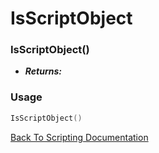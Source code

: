 # IsScriptObject

### IsScriptObject()
- ***Returns:*** 

### Usage

```Lua
IsScriptObject()
```


[Back To Scripting Documentation](../README.md)

